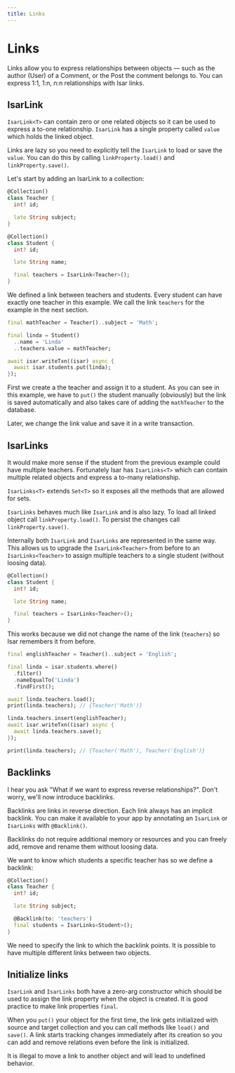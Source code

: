 ```yaml
---
title: Links
---
```


# Links

Links allow you to express relationships between objects — such as the author (User) of a Comment, or the Post the comment belongs to. You can express 1:1, 1:n, n:n relationships with Isar links.

## IsarLink

`IsarLink<T>` can contain zero or one related objects so it can be used to express a to-one relationship. `IsarLink` has a single property called `value` which holds the linked object.

Links are lazy so you need to explicitly tell the `IsarLink` to load or save the `value`. You can do this by calling `linkProperty.load()` and `linkProperty.save()`.

Let's start by adding an IsarLink to a collection:

```dart
@Collection()
class Teacher {
  int? id;

  late String subject;
}

@Collection()
class Student {
  int? id;

  late String name;

  final teachers = IsarLink<Teacher>();
}
```

We defined a link between teachers and students. Every student can have exactly one teacher in this example. We call the link `teachers` for the example in the next section.

```dart
final mathTeacher = Teacher()..subject = 'Math';

final linda = Student()
  ..name = 'Linda'
  ..teachers.value = mathTeacher;

await isar.writeTxn((isar) async {
  await isar.students.put(linda);
});
```

First we create a the teacher and assign it to a student. As you can see in this example, we have to `put()` the student manually (obviously) but the link is saved automatically and also takes care of adding the `mathTeacher` to the database.

Later, we change the link value and save it in a write transaction.

## IsarLinks

It would make more sense if the student from the previous example could have multiple teachers. Fortunately Isar has `IsarLinks<T>` which can contain multiple related objects and express a to-many relationship.

`IsarLinks<T>` extends `Set<T>` so it exposes all the methods that are allowed for sets.

`IsarLinks` behaves much like `IsarLink` and is also lazy. To load all linked object call `linkProperty.load()`. To persist the changes call `linkProperty.save()`.

Internally both `IsarLink` and `IsarLinks` are represented in the same way. This allows us to upgrade the `IsarLink<Teacher>` from before to an `IsarLinks<Teacher>` to assign multiple teachers to a single student (without loosing data).

```dart
@Collection()
class Student {
  int? id;

  late String name;

  final teachers = IsarLinks<Teacher>();
}
```

This works because we did not change the name of the link (`teachers`) so Isar remembers it from before.

```dart
final englishTeacher = Teacher()..subject = 'English';

final linda = isar.students.where()
  .filter()
  .nameEqualTo('Linda')
  .findFirst();

await linda.teachers.load();
print(linda.teachers); // {Teacher('Math')}

linda.teachers.insert(englishTeacher);
await isar.writeTxn((isar) async {
  await linda.teachers.save();
});

print(linda.teachers); // {Teacher('Math'), Teacher('English')}
```

## Backlinks

I hear you ask "What if we want to express reverse relationships?". Don't worry, we'll now introduce backlinks.

Backlinks are links in reverse direction. Each link always has an implicit backlink. You can make it available to your app by annotating an `IsarLink` or `IsarLinks` with `@Backlink()`.

Backlinks do not require additional memory or resources and you can freely add, remove and rename them without loosing data.

We want to know which students a specific teacher has so we define a backlink:

```dart
@Collection()
class Teacher {
  int? id;

  late String subject;

  @Backlink(to: 'teachers')
  final students = IsarLinks<Student>();
}
```

We need to specify the link to which the backlink points. It is possible to have multiple different links between two objects.

## Initialize links

`IsarLink` and `IsarLinks` both have a zero-arg constructor which should be used to assign the link property when the object is created. It is good practice to make link properties `final`.

When you `put()` your object for the first time, the link gets initialized with source and target collection and you can call methods like `load()` and `save()`. A link starts tracking changes immediately after its creation so you can add and remove relations even before the link is initialized.

It is illegal to move a link to another object and will lead to undefined behavior.
